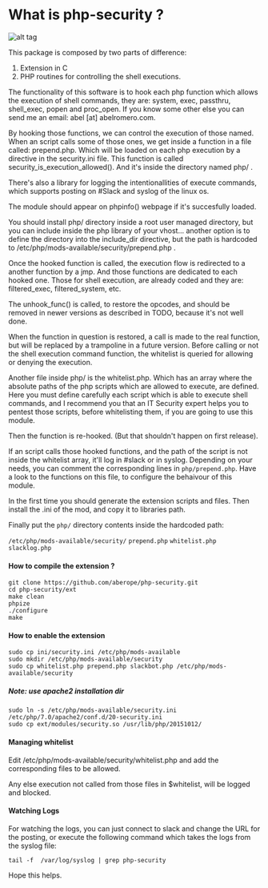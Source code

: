# What is php-security ?

![alt tag](https://raw.githubusercontent.com/aberope/php-security/master/PHP%20Security%20Architecture%20(1).png)


This package is composed by two parts of difference:

1. Extension in C
2. PHP routines for controlling the shell executions.

The functionality of this software is to hook each php function which allows
the execution of shell commands, they are: system, exec, passthru, shell_exec,
popen and proc_open. If you know some other else you can send me an email:
abel [at] abelromero.com.

By hooking those functions, we can control the execution of those named.
When an script calls some of those ones, we get inside a function in a file
called: prepend.php. Which will be loaded on each php execution by a directive
in the security.ini file. This function is called security_is_execution_allowed().
And it's inside the directory named php/ .

There's also a library for logging the intentionallities of execute commands,
which supports posting on #Slack and syslog of the linux os.

The module should appear on phpinfo() webpage if it's succesfully loaded.

You should install php/ directory inside a root user managed directory,
but you can include inside the php library of your vhost... another option
is to define the directory into the include_dir directive, but the path is hardcoded to /etc/php/mods-available/security/prepend.php .

Once the hooked function is called, the execution flow is redirected to a 
another function by a jmp. And those functions
are dedicated to each hooked one. Those for shell execution, are already
coded and they are: filtered_exec, filtered_system, etc.

The unhook_func() is called, to restore the opcodes, and should be removed in newer versions as described in TODO, because it's not well done. 

When the function in question is restored, a call is made to the real function, but will be replaced by a trampoline in a future version. Before calling or not the shell execution command function, the whitelist is queried for allowing or denying the execution.

Another file inside php/ is the whitelist.php. Which has an array where
the absolute paths of the php scripts which are allowed to execute, are defined. Here you must define carefully each script
which is able to execute shell commands, and I recommend you that an IT Security expert helps you to pentest those scripts, before whitelisting them, if you are going to use this module.

Then the function is re-hooked. (But that shouldn't happen on first release).

If an script calls those hooked functions, and the path of the script is not
inside the whitelist array, it'll log in #slack or in syslog. Depending on your needs, you can comment the corresponding lines in `php/prepend.php`. Have a look to the functions on this file, to configure the behaivour of this module.

In the first time you should generate the extension scripts and files.
Then install the .ini of the mod, and copy it to libraries path.

Finally put the `php/` directory contents inside the hardcoded path:

`/etc/php/mods-available/security/`
`prepend.php`
`whitelist.php`
`slacklog.php`

#### How to compile the extension ?
```
git clone https://github.com/aberope/php-security.git
cd php-security/ext
make clean
phpize
./configure
make
```

#### How to enable the extension
```
sudo cp ini/security.ini /etc/php/mods-available
sudo mkdir /etc/php/mods-available/security
sudo cp whitelist.php prepend.php slackbot.php /etc/php/mods-available/security
```
##### Note: use apache2 installation dir
```
sudo ln -s /etc/php/mods-available/security.ini /etc/php/7.0/apache2/conf.d/20-security.ini
sudo cp ext/modules/security.so /usr/lib/php/20151012/
```
#### Managing whitelist

Edit /etc/php/mods-available/security/whitelist.php and add the corresponding files to be allowed.

Any else execution not called from those files in $whitelist, will be logged and blocked.

#### Watching Logs

For watching the logs, you can just connect to slack and change the URL
for the posting, or execute the following command which takes the logs
from the syslog file:

`tail -f  /var/log/syslog | grep php-security`



Hope this helps.
